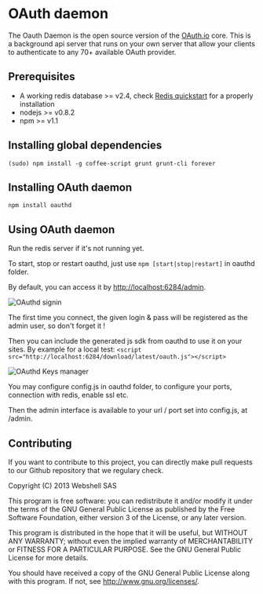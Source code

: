 # OAuth daemon

The Oauth Daemon is the open source version of the [OAuth.io](https://oauth.io) core. This is a background api server that runs on your own server that allow your clients to authenticate to any 70+ available OAuth provider.

## Prerequisites

- A working redis database >= v2.4, check [Redis quickstart](http://redis.io/topics/quickstart) for a properly installation
- nodejs >= v0.8.2
- npm >= v1.1

## Installing global dependencies

`(sudo) npm install -g coffee-script grunt grunt-cli forever`

## Installing OAuth daemon

`npm install oauthd`

## Using OAuth daemon

Run the redis server if it's not running yet.

To start, stop or restart oauthd, just use
`npm [start|stop|restart]` in oauthd folder.

By default, you can access it by [http://localhost:6284/admin](http://localhost:6284/admin).

![OAuthd signin](https://oauth.io/img/oauthd-signin.png "OAuthd")

The first time you connect, the given login & pass will be registered as the admin user, so don't forget it !

Then you can include the generated js sdk from oauthd to use it on your sites. By example for a local test:
`<script src="http://localhost:6284/download/latest/oauth.js"></script>`

![OAuthd Keys manager](https://oauth.io/img/oauthd-keymanager.png "Keys manager")

You may configure config.js in oauthd folder, to configure your ports, connection with redis, enable ssl etc.

Then the admin interface is available to your url / port set into config.js, at /admin.

## Contributing

If you want to contribute to this project, you can directly make pull requests to our Github repository that we regulary check.

Copyright (C) 2013 Webshell SAS

This program is free software: you can redistribute it and/or modify
it under the terms of the GNU General Public License as published by
the Free Software Foundation, either version 3 of the License, or
any later version.

This program is distributed in the hope that it will be useful,
but WITHOUT ANY WARRANTY; without even the implied warranty of
MERCHANTABILITY or FITNESS FOR A PARTICULAR PURPOSE. See the
GNU General Public License for more details.

You should have received a copy of the GNU General Public License
along with this program. If not, see <http://www.gnu.org/licenses/>.
